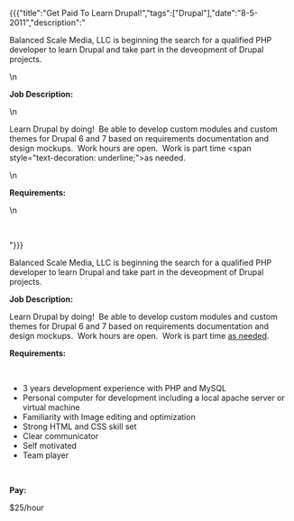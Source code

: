 {{{"title":"Get Paid To Learn Drupal!","tags":["Drupal"],"date":"8-5-2011","description":"<p>Balanced Scale Media, LLC is beginning the search for a qualified PHP developer to learn Drupal and take part in the deveopment of Drupal projects.</p>\n<p><strong> Job Description:</strong></p>\n<p>Learn Drupal by doing! &#160;Be able to develop custom modules and custom themes for Drupal 6 and 7 based on requirements documentation and design mockups. &#160;Work hours are open. &#160;Work is part time <span style=\"text-decoration: underline;\">as needed</span>. &#160;</p>\n<p><strong>Requirements:</strong></p>\n<p>&#160;</p>"}}}

<p>Balanced Scale Media, LLC is beginning the search for a qualified PHP developer to learn Drupal and take part in the deveopment of Drupal projects.</p>
<p><strong> Job Description:</strong></p>
<p>Learn Drupal by doing! &#160;Be able to develop custom modules and custom themes for Drupal 6 and 7 based on requirements documentation and design mockups. &#160;Work hours are open. &#160;Work is part time <span style="text-decoration: underline;">as needed</span>. &#160;</p>
<p><strong>Requirements:</strong></p>
<p>&#160;</p>
<ul>
<li>3 years development experience with PHP and MySQL</li>
<li>Personal computer for development including a local apache server or virtual machine</li>
<li>Familiarity with Image editing and optimization</li>
<li>Strong HTML and CSS skill set</li>
<li>Clear communicator</li>
<li>Self motivated</li>
<li>Team player</li>
</ul>
<p>&#160;</p>
<p><strong>Pay:</strong></p>
<p>$25/hour</p>